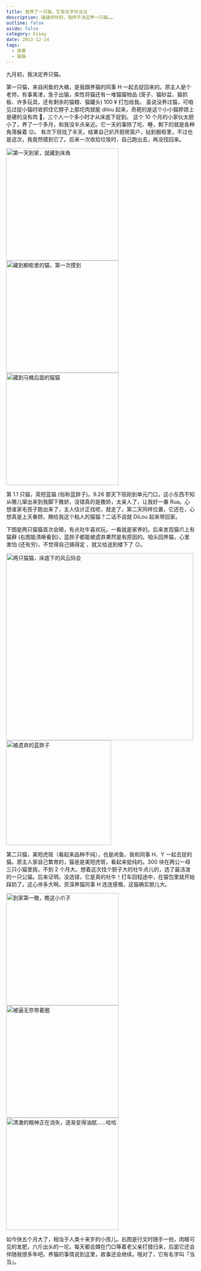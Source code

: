 ```yaml
---
title: 我养了一只猫，它有名字叫当当
description: 磕磕绊绊的，我终于决定养一只猫……
outline: false
aside: false
category: Essay
date: 2013-12-24
tags:
  - 逸事
  - 猫猫
---
```


<!--@include: ../../../.vitepress/template/PostCommon.md-->


九月初，我决定养只猫。

第一只猫，来自闲鱼的大橘，是我跟养猫的同事 H 一起去捉回来的。原主人是个老师，有事离津，急于出猫，索性将猫还有一堆猫猫物品 (笼子、猫砂盆、猫抓板、许多玩具，还有剩余的猫粮、猫罐头) 100 ¥ 打包给我。
虽说没养过猫，可咱见过捉小猫时收抓住它脖子上那坨肉就能 dilou 起来，奇葩的是这个小小猫脖颈上是硬的没有肉 🥵，三个人一个多小时才从床底下捉到。
这个 10 个月的小家伙太胆小了，养了一个多月，和我没半点亲近。它一天的事除了吃、睡，剩下的就是各种角落躲着 😉。
有次下班找了半天，结果自己扒开厨房窗户，钻到橱柜里，不过也是这次，我竟然摸到它了。后来一次收拾垃圾时，自己跑出去，再没找回来。

<Image src="我养了一只猫，它有名字叫当当/第一天到家，就藏到床角.jpeg" alt="第一天到家，就藏到床角" width="300px" />
<Image src="我养了一只猫，它有名字叫当当/藏到橱柜里的猫，第一次摸到.jpeg" alt="藏到橱柜里的猫，第一次摸到" width="300px" />
<Image src="我养了一只猫，它有名字叫当当/藏到马桶后面的猫猫.jpeg" alt="藏到马桶后面的猫猫" width="300px" />


第 1.1 只猫，英短蓝猫 (俗称蓝胖子)。9.26 那天下班刚到单元门口，这小东西不知从哪儿窜出来到我脚下撒娇，没错真的是撒娇，太亲人了，让我好一番 Rua。心想谁家毛孩子跑出来了，主人估计正找呢，就走了。第二天同样位置，它还在，心想真是上天眷顾，赐给我这个粘人的猫猫？二话不说就 DiLou 起来带回家。

下图是两只猫猫首次会晤，有点社牛喜欢玩，一看就是家养的。后来发现猫爪上有猫藓 (右图能清晰看到)，蓝胖子都能被遗弃果然是有原因的。咱头回养猫，心里害怕 (还有穷)，不觉得自己搞得定 ，就又给送到楼下了 😐。

<Image src="我养了一只猫，它有名字叫当当/两只猫猫，床底下的风云际会.jpeg" alt="两只猫猫，床底下的风云际会" width="500px" />
<Image src="我养了一只猫，它有名字叫当当/被遗弃的蓝胖子.jpeg" alt="被遗弃的蓝胖子" width="280px" />

第二只猫，美短虎斑（看起来品种不纯），也是闲鱼，我和同事 H、Y 一起去捉的猫。原主人家自己繁育的，猫爸是美短虎斑，看起来挺纯的。300 块在两公一母三只小猫里挑，不到 2 个月大。想着这次找个胆子大的社牛点儿的，选了最活泼的一只公猫。后来证明，没选错，它是真的社牛！打车回程途中，在猫包里就开始踩奶了，这心🉐多大啊。资深养猫同事 H 连连感慨，这猫确实胆儿大。

<Image src="我养了一只猫，它有名字叫当当/到家第一晚，瞧这小爪子.jpeg" alt="到家第一晚，瞧这小爪子" width="300px" />
<Image src="我养了一只猫，它有名字叫当当/被逼无奈带着圈.jpeg" alt="被逼无奈带着圈" width="300px" />
<Image src="我养了一只猫，它有名字叫当当/清澈的眼神正在消失，逐渐变得油腻……哈哈.jpeg" alt="清澈的眼神正在消失，逐渐变得油腻……哈哈" width="300px" />


如今快五个月大了，相当于人类十来岁的小孩儿。右图是行文时随手一拍，肉眼可见的发肥，六斤出头的一坨。每天都会蹲在门口等着老父亲打猎归来，后面它还会伴随我很多年吧。养猫的事情说到这里，故事还会继续。哦对了，它有名字叫「当当」。